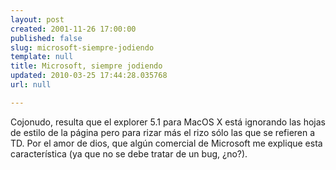 ```yaml
---
layout: post
created: 2001-11-26 17:00:00
published: false
slug: microsoft-siempre-jodiendo
template: null
title: Microsoft, siempre jodiendo
updated: 2010-03-25 17:44:28.035768
url: null

---
```


Cojonudo, resulta que el explorer 5.1 para MacOS X está ignorando las hojas de estilo de la página pero para rizar más el rizo sólo las que se refieren a TD. Por el amor de dios, que algún comercial de Microsoft me explique esta característica (ya que no se debe tratar de un bug, ¿no?).

